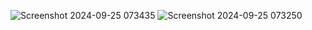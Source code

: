 ![Screenshot 2024-09-25 073435](https://github.com/user-attachments/assets/81a11598-a092-4c16-b176-b9e7f40ba6ff)
![Screenshot 2024-09-25 073250](https://github.com/user-attachments/assets/ddc2709d-fcbc-405a-a41a-0f18129c88bd)
